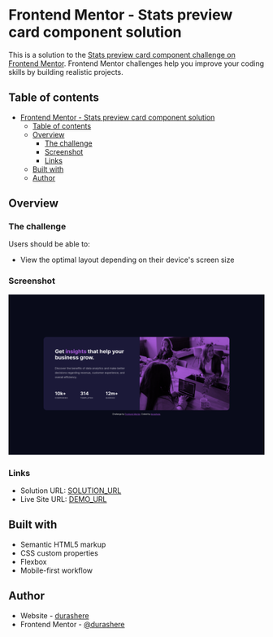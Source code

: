 # Frontend Mentor - Stats preview card component solution

This is a solution to the [Stats preview card component challenge on Frontend Mentor](https://www.frontendmentor.io/challenges/stats-preview-card-component-8JqbgoU62). Frontend Mentor challenges help you improve your coding skills by building realistic projects.

## Table of contents

- [Frontend Mentor - Stats preview card component solution](#frontend-mentor---stats-preview-card-component-solution)
  - [Table of contents](#table-of-contents)
  - [Overview](#overview)
    - [The challenge](#the-challenge)
    - [Screenshot](#screenshot)
    - [Links](#links)
  - [Built with](#built-with)
  - [Author](#author)

## Overview

### The challenge

Users should be able to:

- View the optimal layout depending on their device's screen size

### Screenshot

![](./screenshot.png)

### Links

- Solution URL: [SOLUTION_URL](https://github.com/durashere/frontend-mentor-challenges/tree/main/stats-preview-card-component)
- Live Site URL: [DEMO_URL](https://durashere.github.io/frontend-mentor-challenges/stats-preview-card-component/index.html)

## Built with

- Semantic HTML5 markup
- CSS custom properties
- Flexbox
- Mobile-first workflow

## Author

- Website - [durashere](https://github.com/durashere)
- Frontend Mentor - [@durashere](https://www.frontendmentor.io/profile/durashere)
